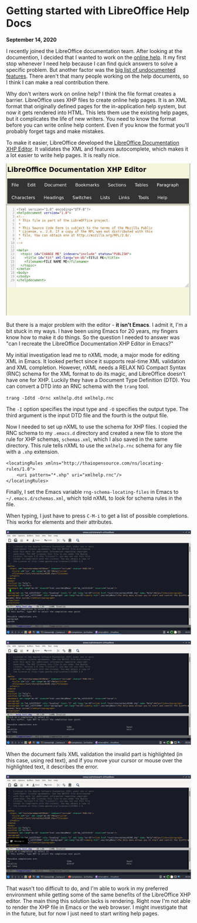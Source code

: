 # Getting started with LibreOffice Help Docs

**September 14, 2020**

I recently joined the LibreOffice documentation team. After looking at the documention, I decided that I wanted to work on the [online help](https://help.libreoffice.org/). It my first stop whenever I need help because I can find quick answers to solve a specific problem. But another factor was the [big list of undocumented features](https://bugs.documentfoundation.org/showdependencytree.cgi?id=80430&hide_resolved=1). There aren't that many people working on the help documents, so I think I can make a real contribution there.

Why don't writers work on online help? I think the file format creates a barrier. LibreOffice uses XHP files to create online help pages. It is an XML format that originally defined pages for the in-application help system, but now it gets rendered into HTML. This lets them use the existing help pages, but it complicates the life of new writers. You need to know the format before you can write online help content. Even if you know the format you'll probably forget tags and make mistakes.

To make it easier, LibreOffice developed the [LibreOffice Documentation XHP Editor](https://newdesign.libreoffice.org/xhpeditor/index.php). It validates the XML and features autocomplete, which makes it a lot easier to write help pages. It is really nice.

![Libreoffice XHP Editor](img/LibreOffice-XHP-Editor.png "LibreOffice Documentation XHP Editor")

But there is a major problem with the editor - **it isn't Emacs**. I admit it, I'm a bit stuck in my ways. I have been using Emacs for 20 years, my fingers know how to make it do things. So the question I needed to answer was "can I recreate the LibreOffice Documentation XHP Editor in Emacs?"

My initial investigation lead me to nXML mode, a major mode for editing XML in Emacs. It looked perfect since it supports real-time XML validation and XML completion. However, nXML needs a RELAX NG Compact Syntax (RNC) schema for the XML format to do its magic, and LibreOffice doesn't have one for XHP. Luckily they have a Document Type Definition (DTD). You can convert a DTD into an RNC schema with the `trang` tool.

`trang -Idtd -Ornc xmlhelp.dtd xmlhelp.rnc`

The `-I` option specifies the input type and `-O` specifies the output type. The third argument is the input DTD file and the fourth is the output file.

Now I needed to set up nXML to use the schema for XHP files. I copied the RNC schema to my `.emacs.d` directory and created a new file to store the rule for XHP schemas, `schemas.xml`, which I also saved in the same directory. This rule tells nXML to use the `xmlhelp.rnc` schema for any file with a `.xhp` extension.

```
<locatingRules xmlns="http://thaiopensource.com/ns/locating-rules/1.0">
    <uri pattern="*.xhp" uri="xmlhelp.rnc"/>
</locatingRules>
```

Finally, I set the Emacs variable `rng-schema-locating-files` in Emacs to `~/.emacs.d/schemas.xml`, which told nXML to look for schema rules in the file.

When typing, I just have to press `C-M-i` to get a list of possible completions. This works for elements and their attributes.

![Element Completion](img/nXML-Completion.png "Show possible element completions for <p")

![Attribute Completion](img/nXML-Completion2.png "Show possible attributes for the <paragraph> element")

When the document fails XML validation the invalid part is highlighted (in this case, using red text), and if you move your cursor or mouse over the highlighted text, it describes the error.

![nXML Validation](img/nXML-Validation.png "Show incomplete tag error")

That wasn't too difficult to do, and I'm able to work in my preferred environment while getting some of the same benefits of the LibreOffice XHP editor. The main thing this solution lacks is rendering. Right now I'm not able to render the XHP file in Emacs or the web browser. I might investigate that in the future, but for now I just need to start writing help pages.
